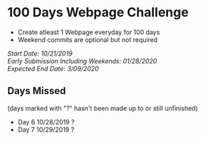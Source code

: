 # 100 Days Webpage Challenge #

* Create atleast 1 Webpage everyday for 100 days
* Weekend commits are optional but not required

*Start Date: 10/21/2019*  
*Early Submission Including Weekends: 01/28/2020*  
*Expected End Date: 3/09/2020*  

## Days Missed ##

(days marked with "?" hasn't been made up to or still unfinished)

* Day 6 10/28/2019 ?
* Day 7 10/29/2019 ?
